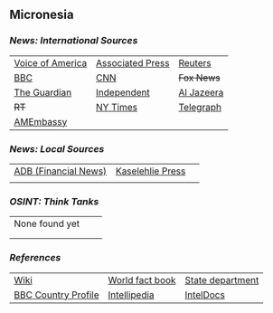 ## Micronesia ##

### _News: International Sources_ ###
|   |   |   |
| --- | --- | --- |
| [Voice of America](https://www.voanews.com/search?search_api_fulltext=Micronesia&type=1&sort_by=publication_time) | [Associated Press](https://apnews.com/Micronesia) | [Reuters](https://www.reuters.com/search/news?sortBy=&dateRange=&blob=micronesia) |
| [BBC](https://www.bbc.com/news/topics/ce1qrvle14rt/micronesia) | [CNN](https://www.cnn.com/search/?q=Micronesia&size=10&type=article) | ~~Fox News~~ |
| [The Guardian](https://www.theguardian.com/world/micronesia)  | [Independent](https://www.independent.co.uk/topic/micronesia) | [Al Jazeera](https://www.aljazeera.com/Search/?q=micronesia) |
| ~~RT~~ | [NY Times](https://www.nytimes.com/topic/destination/micronesia) | [Telegraph](https://www.telegraph.co.uk/micronesia/) |
| [AMEmbassy](https://fm.usembassy.gov/news-events/) |   |   |

### _News: Local Sources_ ###
|   |   |   |
| --- | --- | --- |
| [ADB \(Financial News\)](https://www.adb.org/countries/micronesia/news) | [Kaselehlie Press](http://www.kpress.info/) |  |
|  |  |  |

### _OSINT: Think Tanks_ ###
|  |  |  |
| --- | --- | --- |
| None found yet []() | []() | []() |
| []() | []() | []() |
| []() | []() | []() |


### _References_ ###
|   |   |   |
| --- | --- | --- |
| [Wiki](https://en.wikipedia.org/wiki/Micronesia) | [World fact book](https://www.cia.gov/library/publications/resources/the-world-factbook/geos/fm.html) | [State department](https://www.state.gov/countries-areas/micronesia/) |
| [BBC Country Profile](https://www.bbc.com/news/world-asia-pacific-15494620) | [Intellipedia](https://intellipedia.intelink.gov/wiki/Micronesia) | [IntelDocs](https://inteldocs.intelink.gov/search/folder?q=Micronesia) |
